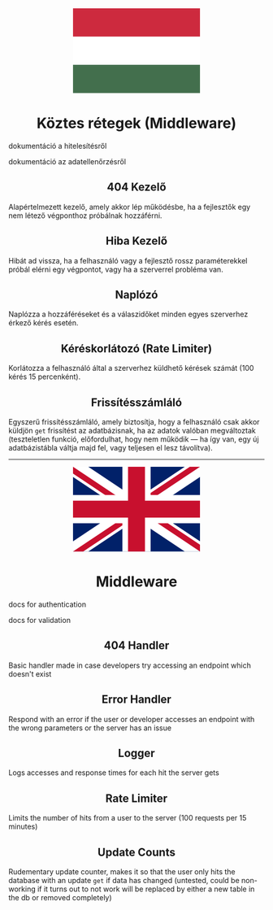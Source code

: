 <div align="center">
<img src="../../../Images/magyar.png"/>
</div>

<div align="center">
<h1>
    Köztes rétegek (Middleware)
</h1>
</div>

dokumentáció a hitelesítésről

dokumentáció az adatellenőrzésről

<div align="center">
<h2>
404 Kezelő
</h2>
</div>

Alapértelmezett kezelő, amely akkor lép működésbe, ha a fejlesztők egy nem létező végponthoz próbálnak hozzáférni.

<div align="center">
<h2>
    Hiba Kezelő
</h2>
</div>

Hibát ad vissza, ha a felhasználó vagy a fejlesztő rossz paraméterekkel próbál elérni egy végpontot, vagy ha a szerverrel probléma van.

<div align="center">
<h2>
    Naplózó
</h2>
</div>

Naplózza a hozzáféréseket és a válaszidőket minden egyes szerverhez érkező kérés esetén.

<div align="center">
<h2>
    Kéréskorlátozó (Rate Limiter)
</h2>
</div>

Korlátozza a felhasználó által a szerverhez küldhető kérések számát (100 kérés 15 percenként).

<div align="center">
<h2>
    Frissítésszámláló
</h2>
</div>

Egyszerű frissítésszámláló, amely biztosítja, hogy a felhasználó csak akkor küldjön `get` frissítést az adatbázisnak, ha az adatok valóban megváltoztak (teszteletlen funkció, előfordulhat, hogy nem működik — ha így van, egy új adatbázistábla váltja majd fel, vagy teljesen el lesz távolítva).

---

<div align="center">
<img src="../../../Images/english.png"/>
</div>

<div align="center">
<h1>
    Middleware
</h1>
</div>

docs for authentication

docs for validation

<div align="center">
<h2>
404 Handler
</h2>
</div>

Basic handler made in case developers try accessing an endpoint which doesn't exist

<div align="center">
<h2>
    Error Handler
</h2>
</div>

Respond with an error if the user or developer accesses an endpoint with the wrong parameters or the server has an issue

<div align="center">
<h2>
    Logger
</h2>
</div>

Logs accesses and response times for each hit the server gets

<div align="center">
<h2>
    Rate Limiter
</h2>
</div>

Limits the number of hits from a user to the server (100 requests per 15 minutes)

<div align="center">
<h2>
    Update Counts
</h2>
</div>

Rudementary update counter, makes it so that the user only hits the database with an update `get` if data has changed (untested, could be non-working if it turns out to not work will be replaced by either a new table in the db or removed completely)

